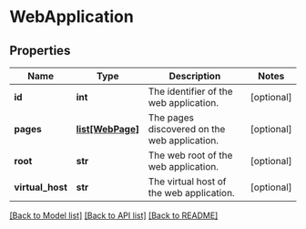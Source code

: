 # WebApplication

## Properties
Name | Type | Description | Notes
------------ | ------------- | ------------- | -------------
**id** | **int** | The identifier of the web application. | [optional] 
**pages** | [**list[WebPage]**](WebPage.md) | The pages discovered on the web application. | [optional] 
**root** | **str** | The web root of the web application. | [optional] 
**virtual_host** | **str** | The virtual host of the web application. | [optional] 

[[Back to Model list]](../README.md#documentation-for-models) [[Back to API list]](../README.md#documentation-for-api-endpoints) [[Back to README]](../README.md)

